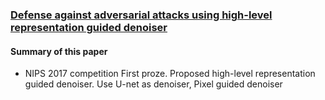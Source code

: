 ### [Defense against adversarial attacks using high-level representation guided denoiser](https://openaccess.thecvf.com/content_cvpr_2018/papers/Liao_Defense_Against_Adversarial_CVPR_2018_paper.pdf)

#### Summary of this paper

- NIPS 2017 competition First proze. Proposed high-level representation guided denoiser. Use U-net as denoiser, Pixel guided denoiser
